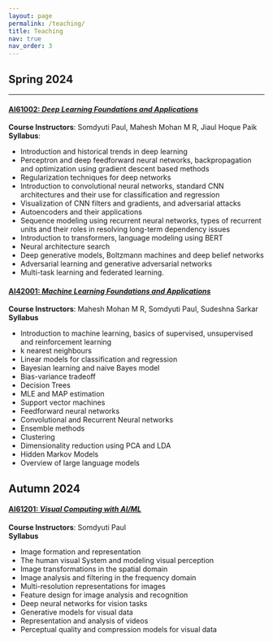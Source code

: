 ```yaml
---
layout: page
permalink: /teaching/
title: Teaching
nav: true
nav_order: 3
---
```


## Spring 2024
  
___


#### [AI61002: _Deep Learning Foundations and Applications_](http://kgpmoodlenew.iitkgp.ac.in/moodle/course/view.php?id=865)
**Course Instructors**: Somdyuti Paul, Mahesh Mohan M R, Jiaul Hoque Paik  
**Syllabus**: 
* Introduction and historical trends in deep learning   
* Perceptron and deep feedforward neural
networks, backpropagation and optimization using gradient descent based methods  
* Regularization techniques for deep  networks  
* Introduction to convolutional neural networks, standard CNN architectures and their use for classification and regression  
* Visualization of CNN filters and gradients, and adversarial attacks  
* Autoencoders and their applications  
* Sequence modeling using recurrent neural networks, types of recurrent units and their roles in resolving long-term dependency issues  
* Introduction to transformers, language modeling using BERT  
* Neural architecture search  
* Deep generative models, Boltzmann machines and deep belief networks  
* Adversarial learning and generative adversarial networks  
* Multi-task learning and federated learning.

  

#### [AI42001: _Machine Learning Foundations and Applications_](http://kgpmoodlenew.iitkgp.ac.in/moodle/course/view.php?id=849)
**Course Instructors**: Mahesh Mohan M R, Somdyuti Paul, Sudeshna Sarkar  
**Syllabus**
* Introduction to machine learning, basics of supervised, unsupervised and reinforcement learning  
* k nearest neighbours
* Linear models for classification  and regression
* Bayesian learning and naive Bayes model  
* Bias-variance tradeoff
* Decision Trees  
* MLE and MAP estimation
* Support vector machines
* Feedforward neural networks
* Convolutional and Recurrent Neural networks
* Ensemble methods
* Clustering
* Dimensionality reduction using PCA and LDA
* Hidden Markov Models
* Overview of large language models 

## Autumn 2024 

#### [AI61201: _Visual Computing with AI/ML_](http://kgpmoodlenew.iitkgp.ac.in/moodle/course/view.php?id=953)
**Course Instructors**: Somdyuti Paul  
**Syllabus**
* Image formation and representation 
* The human visual System and modeling visual perception
* Image transformations in the spatial domain
* Image analysis and filtering in the frequency domain
* Multi-resolution representations for images
* Feature design for image analysis and recognition 
* Deep neural networks for vision tasks
* Generative models for visual data
* Representation and analysis of videos
* Perceptual quality and compression models for visual data